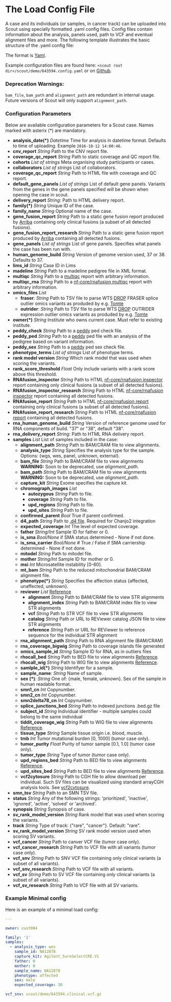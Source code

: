 # The Load Config File

A case and its individuals (or samples, in cancer track) can be uploaded into Scout using specially formatted .yaml config files. Config files contain information about the analysis, panels used, path to VCF and eventual alignment files and more. The following template illustrates the basic structure of the .yaml config file:

The format is [Yaml][yaml].

Example configuration files are found here: `<scout root dir>/scout/demo/643594.config.yaml` or on [Github](https://github.com/Clinical-Genomics/scout/blob/update_config_docs-210428/scout/demo/643594.config.yaml).

### Deprecation Warnings:
`bam_file`, `bam_path` and `alignment_path` are redundant in internal usage. Future versions of Scout will only
support `alignment_path`.


### Configuration Parameters
Below are available configuration parameters for a Scout case. Names marked with asterix (*) are mandatory.

- **analysis_date(*)** _Datetime_ Time for analysis in datetime format. Defaults to time of uploading. Example `2016-10-12 14:00:46`.
- **cnv_report** _String_ Path to the CNV report file.
- **coverage_qc_report** _String_ Path to static coverage and QC report file.
- **cohorts** _List of strings_ Meta organising study participants or cases.
- **collaborators** _List of strings_ List of collaborators.
- **coverage_qc_report** _String_ Path to HTML file with coverage and QC report.
- **default_gene_panels** _List of strings_ List of default gene panels. Variants from the genes in the gene panels specified will be shown when opening the case in scout.
- **delivery_report** _String_: Path to HTML delivery report.
- **family(*)**  _String_ Unique ID of the case.
- **family_name**  _String_ Optional name of the case.
- **gene_fusion_report** _String_ Path to a static gene fusion report produced by [Arriba][arriba] containing only clinical fusions (a subset of all detected fusions).
- **gene_fusion_report_research** _String_ Path to a static gene fusion report produced by [Arriba][arriba] containing all detected fusions.
- **gene_panels** _List of strings_ List of gene panels. Specifies what panels the case has been run with.
- **human_genome_build** _String_ Version of genome version used, 37 or 38. Defaults to 37.
- **lims_id** _String_ Case ID in Lims
- **madeline** _String_ Path to a madeline pedigree file in XML format.
- **multiqc** _String_ Path to a [multiqc][multiqc] report with arbitrary information.
- **multiqc_rna** _String_ Path to a [nf-core/rnafusion multiqc][rna-multiqc] report with arbitrary information.
- **omics_files** _List_
  - **fraser**: _String_ Path to TSV file to parse WTS [DROP][drop] FRASER splice outlier omics variants as produded by e.g. [Tomte][tomte]
  - **outrider**: _String_ Path to TSV file to parse WTS [DROP][drop] OUTRIDER expression outlier omics variants as produded by e.g. [Tomte][tomte]
- **owner(*)**  _String_ Institute who owns current case. Must refer to existing institute.
- **peddy_check** _String_ Path to a [peddy][peddy] ped check file.
- **peddy_ped** _String_ Path to a [peddy][peddy] ped file with an analysis of the pedigree based on variant information.
- **peddy_sex** _String_ Path to a [peddy][peddy] ped sex check file.
- **phenotype_terms** _List of strings_ List of phenotype terms.
- **rank model version** _String_ Which rank model that was used when scoring the variants.
- **rank_score_threshold** _Float_ Only include variants with a rank score above this threshold.
- **RNAfusion_inspector** _String_ Path to HTML [nf-core/rnafusion inspector][rnafusion-inspector] report containing only clinical fusions (a subset of all detected fusions).
- **RNAfusion_inspector_research** _String_ Path to HTML [nf-core/rnafusion inspector][rnafusion-inspector] report containing all detected fusions.
- **RNAfusion_report** _String_ Path to HTML [nf-core/rnafusion report][rnafusion-report] containing only clinical fusions (a subset of all detected fusions).
- **RNAfusion_report_research** _String_ Path to HTML [nf-core/rnafusion report][rnafusion-report] containing all detected fusions.
- **rna_human_genome_build** _String_ Version of reference genome used for RNA components of build. "37" or "38", default "38".
- **rna_delivery_report** _String_: Path to HTML RNA delivery report.
- **samples** _List_ List of samples included in the case:
    - **alignment_path** _String_ Path to BAM/CRAM file to view alignments.
    - **analysis_type** _String_ Specifies the analysis type for the sample. Options: {wgs, wes, panel, unknown, external}.
    - **bam_file** _String_ Path to BAM/CRAM file to view alignments **WARNING:** Soon to be deprecated, use *alignment_path*.
    - **bam_path** _String_ Path to BAM/CRAM file to view alignments **WARNING:** Soon to be deprecated, use *alignment_path*.
    - **capture_kit** _String_ Exome specifies the capture kit.
    - **chromograph_images** _List_
        - **autozygous** _String_ Path to file.
        - **coverage** _String_ Path to file.
        - **upd_regions** _String_ Path to file.
        - **upd_sites** _String_ Path to file.
    - **confirmed_parent** _Bool_ True if parent confirmed.
    - **d4_path** _String_ Path to [.d4 file][d4_file]. Required for Chanjo2 integration
    - **expected_coverage** _Int_ The level of expected coverage.
    - **father** _String/Int_ Sample ID for father or 0.
    - **is_sma** _Bool/None_ if SMA status determined - None if not done.
    - **is_sma_carrier**  _Bool/None_  # True / False if SMA carriership determined - None if not done.
    - **mitodel** _String_ Path to mitodel file.
    - **mother** _String/Int_ Sample ID for mother or 0.
    - **msi** _Int_ Microsatellite instability [0-60].
    - **mt_bam** _String_ Path to the reduced mitochondrial BAM/CRAM alignment file.
    - **phenotype(*)** _String_ Specifies the affection status {affected, unaffected, unknown}.
    - **reviewer** _List_ [Reference][srs]
      - **alignment** _String_ Path to BAM/CRAM file to view STR alignments
      - **alignment_index** _String_ Path to BAM/CRAM index file to view STR alignments
      - **vcf** _String_ Path to STR VCF file to view STR alignments
      - **catalog** _String_ Path or URL to REViewer catalog JSON file to view STR alignments
      - **reference** _String_ Path or URL for REViewer to reference sequence for the individual STR alignment
    - **rna_alignment_path** _String_ Path to RNA alignment file (BAM/CRAM)
    - **rna_coverage_bigwig** _String_ Path to coverage islands file generated
    - **omics_sample_id** _String_ Sample ID for RNA, as in outliers files
    - **rhocall_bed** _String_ Path to BED file to view alignments [Reference][rhocall].
    - **rhocall_wig** _String_ Path to WIG file to view alignments [Reference][rhocall].
    - **samlple_id(*)** _String_ Identifyer for a sample.
    - **sample_name**: _String_ Name of sample.
    - **sex (*)**: _String_ One of: {male, female, unknown}. Sex of the sample in human readable format.
    - **smn1_cn** _Int_ Copynumber.
    - **smn2_cn** _Int_ Copynumber.
    - **smn2delta78_cn** _Int_ Copynumber.
    - **splice_junctions_bed** _String_ Path to indexed junctions .bed.gz file
    - **subject_id** _String_ Individual identifier - multiple samples could belong to the same individual
    - **tiddit_coverage_wig** _String_ Path to WIG file to view alignments [Reference][tiddit].
    - **tissue_type** _String_ Sample tissue origin i.e. blood, muscle.
    - **tmb** _Int_ Tumor mutational burden [0, 1000] (tumor case only).
    - **tumor_purity** _Float_ Purity of tumor sample [0.1, 1.0] (tumor case only).
    - **tumor_type** _String_ Type of tumor (tumor case only).
    - **upd_regions_bed** _String_ Path to BED file to view alignments [Reference][upd].
    - **upd_sites_bed** _String_ Path to BED file to view alignments [Reference][upd].
    - **vcf2cytosure** _String_ Path to CGH file to allow download per individual. Such SV files can be visualized using standard arrayCGH analysis tools. See [vcf2cytosure](https://github.com/NBISweden/vcf2cytosure/blob/master/README.md).
- **smn_tsv** _String_ Path to an SMN TSV file.
- **status** _String_ Any of the following strings: 'prioritized', 'inactive', 'ignored', 'active', 'solved' or 'archived'.
- **synopsis** _String_ Synopsis of case.
- **sv_rank_model_version** _String_ Rank model that was used when scoring the variants.
- **track** _String_ Type of track: {"rare", "cancer"}. Default: "rare".
- **sv_rank_model_version** _String_ SV rank model version used when scoring SV variants.
- **vcf_cancer** _String_ Path to canver VCF file (tumor case only).
- **vcf_cancer_research** _String_ Path to VCF file with all variants (tumor case only).
- **vcf_snv** _String_ Path to SNV VCF file  containing only clinical variants (a subset of all variants).
- **vcf_snv_research** _String_ Path to VCF file with all variants.
- **vcf_sv** _String_ Path to SV VCF file containing only clinical variants (a subset of all variants).
- **vcf_sv_research** _String_ Path to VCF file with all SV variants.



### Example Minimal config

Here is an example of a minimal load config:

```yaml
---

owner: cust004

family: '1'
samples:
  - analysis_type: wes
    sample_id: NA12878
    capture_kit: Agilent_SureSelectCRE.V1
    father: 0
    mother: 0
    sample_name: NA12878
    phenotype: affected
    sex: male
    expected_coverage: 30

vcf_snv: scout/demo/643594.clinical.vcf.gz
```


[arriba]: https://arriba.readthedocs.io/en/latest/
[d4_file]: https://github.com/38/d4-format
[drop]: https://github.com/gagneurlab/drop
[multiqc]: https://github.com/ewels/multiqc
[peddy]: https://github.com/brentp/peddy
[rna-multiqc]: https://nf-co.re/rnafusion/output#multiqc
[rnafusion-inspector]: https://nf-co.re/rnafusion/output#fusioninspector
[rnafusion-report]: https://nf-co.re/rnafusion/output#fusion-report
[rhocall]: https://github.com/dnil/rhocall
[srs]: https://github.com/Clinical-Genomics/Scout-REViewer-service
[tiddit]: https://github.com/SciLifeLab/TIDDIT
[tomte]: https://github.com/genomic-medicine-sweden/tomte
[upd]: https://github.com/bjhall/upd
[yaml]: https://yaml.org
